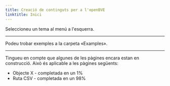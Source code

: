 ```yaml
---
title: Creació de continguts per a l'openBVE
linktitle: Inici
---
```


Seleccioneu un tema al menú a l'esquerra.

---

Podeu trobar exemples a la carpeta «Examples».

---

Tingueu en compte que algunes de les pàgines encara estan en construcció. Això és aplicable a les pàgines següents:

- Objecte X - completada en un 1%
- Ruta CSV - completada en un 98%